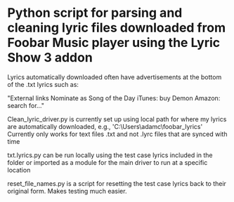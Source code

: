 # Python script for parsing and cleaning lyric files downloaded from Foobar Music player using the Lyric Show 3 addon

Lyrics automatically downloaded often have advertisements at the bottom of the .txt lyrics such as:

"External links
Nominate as Song of the Day
iTunes: buy Demon Amazon: search for…"

Clean_lyric_driver.py is currently set up using local path for where my lyrics are automatically downloaded, e.g., 'C:\Users\adamc\foobar_lyrics'
Currently only works for text files .txt and not .lyrc files that are synced with time

txt.lyrics.py can be run locally using the test case lyrics included in the folder or imported as a module for the main driver to run at a specific location

reset_file_names.py is a script for resetting the test case lyrics back to their original form. Makes testing much easier.